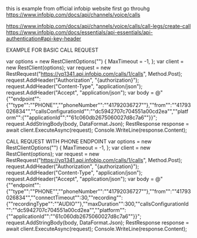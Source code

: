 this is example from official infobip website
first go throuhg 
https://www.infobip.com/docs/api/channels/voice/calls



https://www.infobip.com/docs/api/channels/voice/calls/call-legs/create-call
https://www.infobip.com/docs/essentials/api-essentials/api-authentication#api-key-header

EXAMPLE FOR BASIC CALL REQUEST

var options = new RestClientOptions("")
{
    MaxTimeout = -1,
};
var client = new RestClient(options);
var request = new RestRequest("https://yp1341.api.infobip.com/calls/1/calls", Method.Post);
request.AddHeader("Authorization", "{authorization}");
request.AddHeader("Content-Type", "application/json");
request.AddHeader("Accept", "application/json");
var body = @"{""endpoint"":{""type"":""PHONE"",""phoneNumber"":""41792036727""},""from"":""41793026834"",""callsConfigurationId"":""dc5942707c704551a00cd2ea"",""platform"":{""applicationId"":""61c060db2675060027d8c7a6""}}";
request.AddStringBody(body, DataFormat.Json);
RestResponse response = await client.ExecuteAsync(request);
Console.WriteLine(response.Content);



CALL REQUEST WITH PHONE ENDPOINT
var options = new RestClientOptions("")
{
    MaxTimeout = -1,
};
var client = new RestClient(options);
var request = new RestRequest("https://yp1341.api.infobip.com/calls/1/calls", Method.Post);
request.AddHeader("Authorization", "{authorization}");
request.AddHeader("Content-Type", "application/json");
request.AddHeader("Accept", "application/json");
var body = @"{""endpoint"":{""type"":""PHONE"",""phoneNumber"":""41792036727""},""from"":""41793026834"",""connectTimeout"":30,""recording"":{""recordingType"":""AUDIO""},""maxDuration"":300,""callsConfigurationId"":""dc5942707c704551a00cd2ea"",""platform"":{""applicationId"":""61c060db2675060027d8c7a6""}}";
request.AddStringBody(body, DataFormat.Json);
RestResponse response = await client.ExecuteAsync(request);
Console.WriteLine(response.Content);